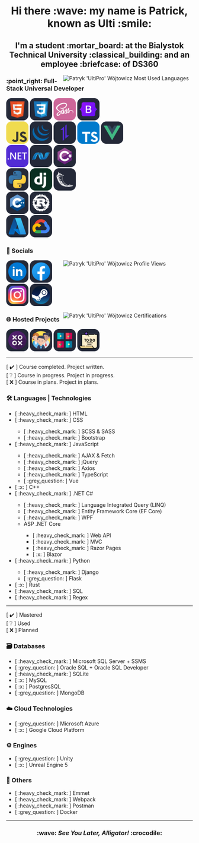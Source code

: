 <h1 align="center">Hi there :wave: my name is Patrick, known as Ulti :smile:</h1>

<h2 align="center">I'm a student :mortar_board: at the Bialystok Technical University :classical_building: and an employee :briefcase: of DS360</h2>

<img src="https://github-readme-stats.vercel.app/api/top-langs/?username=UltiPro&langs_count=10&layout=pie&theme=dark&text_color=ffffff&border_radius=0&hide=HTML,Java,C,PHP,Objective-C,SHELL,Makefile,HACK,GLSL,Lua,Dockerfile" alt="Patryk 'UltiPro' Wójtowicz Most Used Languages" align="right" width="350"/>

<h3>:point_right: Full-Stack Universal Developer</h3>

<a href="https://developer.mozilla.org/en-US/docs/Web/HTML"><img src="./icons/langs&techs/html5.svg" width="60"/></a>
<a href="https://developer.mozilla.org/en-US/docs/Web/CSS"><img src="./icons/langs&techs/css3.svg" width="60"/></a>
<a href="https://sass-lang.com/"><img src="./icons/langs&techs/sass.svg" width="60"/></a>
<a href="https://getbootstrap.com/"><img src="./icons/langs&techs/bootstrap.svg" width="60"/></a>
<br/>
<a href="https://developer.mozilla.org/en-US/docs/Web/JavaScript"><img src="./icons/langs&techs/javascript.svg" width="60"/></a>
<a href="https://jquery.com/"><img src="./icons/langs&techs/jquery.svg" width="60"/></a>
<a href="https://axios-http.com/"><img src="./icons/langs&techs/axios.svg" width="60"/></a>
<a href="https://www.typescriptlang.org/"><img src="./icons/langs&techs/typescript.svg" width="60"/></a>
<a href="https://vuejs.org/"><img src="./icons/langs&techs/vue.svg" width="60"/></a>
<br/>
<a href="https://dotnet.microsoft.com/en-us/"><img src="./icons/langs&techs/dotnet.svg" width="60"/></a>
<a href="https://dotnet.microsoft.com/en-us/apps/aspnet"><img src="./icons/langs&techs/aspdotnet.svg" width="60"/></a>
<a href="https://learn.microsoft.com/en-us/dotnet/csharp/"><img src="./icons/langs&techs/csharp.svg" width="60"/></a>
<br/>
<a href="https://www.python.org/"><img src="./icons/langs&techs/python.svg" width="60"/></a>
<a href="https://www.djangoproject.com/"><img src="./icons/langs&techs/django.svg" width="60"/></a>
<a href="https://flask.palletsprojects.com/en/"><img src="./icons/langs&techs/flask.svg" width="60"/></a>
<br/>
<a href="https://isocpp.org/"><img src="./icons/langs&techs/cpp.svg" width="60"/></a>
<a href="https://www.rust-lang.org/"><img src="./icons/langs&techs/rust.svg" width="60"/></a>
<br/>
<a href="https://azure.microsoft.com/en-us/"><img src="./icons/clouds/microsoftazure.svg" width="60"/></a>
<a href="https://cloud.google.com/"><img src="./icons/clouds/googlecloudplatform.svg" width="60"/></a>

### :iphone: Socials

<img src="https://komarev.com/ghpvc/?username=UltiPro&color=blueviolet&style=for-the-badge" alt="Patryk 'UltiPro' Wójtowicz Profile Views" align="right" width="350" height="60"/>

<a href="https://www.linkedin.com/in/patryk-wójtowicz/"><img src="./icons/linkedin.svg" width="60"/></a>
<a href="https://www.facebook.com/patryk.ulti/"><img src="./icons/facebook.svg" width="60"/></a>
<a href="https://www.instagram.com/ulti_pl/"><img src="./icons/instagram.svg" width="60"/></a>
<a href="https://steamcommunity.com/id/ulti_pro/"><img src="./icons/steam.svg" width="60"/></a>

<a href="https://github.com/UltiPro/Certifications"><img src="https://github-readme-stats.vercel.app/api/pin/?username=ultipro&repo=certifications&theme=dark&text_color=ffffff&border_radius=0" alt="Patryk 'UltiPro' Wójtowicz Certifications" align="right" width="350" /></a>

### :globe_with_meridians: Hosted Projects

<a href="https://ultipro.github.io/TicTacToe/"><img src="./icons/projects/tictactoe.svg" width="60"/></a>
<a href="https://ultipro.github.io/GitHub-Users/"><img src="./icons/projects/github-users.svg" width="60"/></a>
<a href="https://ultipro.github.io/Memory-Color-Master/"><img src="./icons/projects/memory-color-master.svg" width="60"/></a>
<a href="https://ultipro.github.io/JustDoIt/"><img src="./icons/projects/justdoit.svg" width="60"/></a>

<hr/>

[ :heavy_check_mark: ] Course completed. Project written.<br/>
[ :grey_question: ] Course in progress. Project in progress.<br/>
[ :x: ] Course in plans. Project in plans.<br/>

### :hammer_and_wrench: Languages | Technologies

<ul>
  <li>[ :heavy_check_mark: ] HTML</li>
  <li>[ :heavy_check_mark: ] CSS</li>
    <ul>
      <li>[ :heavy_check_mark: ] SCSS & SASS</li>
      <li>[ :heavy_check_mark: ] Bootstrap</li>
    </ul>
  <li>[ :heavy_check_mark: ] JavaScript</li>
    <ul>
      <li>[ :heavy_check_mark: ] AJAX & Fetch</li>
      <li>[ :heavy_check_mark: ] jQuery</li>
      <li>[ :heavy_check_mark: ] Axios</li>
      <li>[ :heavy_check_mark: ] TypeScript</li>
      <li>[ :grey_question: ] Vue</li>
    </ul>
  <li>[ :x: ] C++</li>
  <li>[ :heavy_check_mark: ] .NET C#</li>
     <ul>
        <li>[ :heavy_check_mark: ] Language Integrated Query (LINQ)</li>
        <li>[ :heavy_check_mark: ] Entity Framework Core (EF Core)</li>
        <li>[ :heavy_check_mark: ] WPF</li>
        <li>ASP .NET Core</li>
          <ul>
            <li>[ :heavy_check_mark: ] Web API</li>
            <li>[ :heavy_check_mark: ] MVC</li>
            <li>[ :heavy_check_mark: ] Razor Pages</li>
            <li>[ :x: ] Blazor</li>
          </ul>
     </ul>
  <li>[ :heavy_check_mark: ] Python</li>
     <ul>
        <li>[ :heavy_check_mark: ] Django</li>
        <li>[ :grey_question: ] Flask</li>
     </ul>
  <li>[ :x: ] Rust</li>
  <li>[ :heavy_check_mark: ] SQL</li>
  <li>[ :heavy_check_mark: ] Regex</li>
</ul>

<hr/>

[ :heavy_check_mark: ] Mastered<br/>
[ :grey_question: ] Used<br/>
[ :x: ] Planned<br/>

### :card_file_box: Databases

<ul>
  <li>[ :heavy_check_mark: ] Microsoft SQL Server + SSMS</li>
  <li>[ :grey_question: ] Oracle SQL + Oracle SQL Developer</li>
  <li>[ :heavy_check_mark: ] SQLite</li>
  <li>[ :x: ] MySQL</li>
  <li>[ :x: ] PostgresSQL</li>
  <li>[ :grey_question: ] MongoDB</li>
</ul>

### :cloud: Cloud Technologies

<ul>
  <li>[ :grey_question: ] Microsoft Azure</li>
  <li>[ :x: ] Google Cloud Platform</li>
</ul>

### :gear: Engines

<ul>
  <li>[ :grey_question: ] Unity</li>
  <li>[ :x: ] Unreal Engine 5</li>
</ul>

### :link: Others

<ul>
  <li>[ :heavy_check_mark: ] Emmet</li>
  <li>[ :heavy_check_mark: ] Webpack</li>
  <li>[ :heavy_check_mark: ] Postman</li>
  <li>[ :grey_question: ] Docker</li>
</ul>

<hr/>

<h3 align="center">:wave: <i>See You Later, Alligator!</i> :crocodile:</h3>
